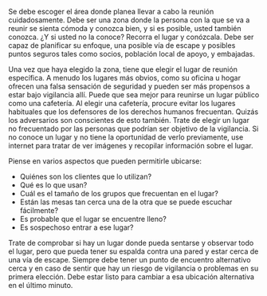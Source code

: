 [Title]: # (Selección de la ubicación)
[Difficulty]: # (Principiante)
[Order]: # (1)

Se debe escoger el área donde planea llevar a cabo la reunión cuidadosamente. Debe ser una zona donde la persona con la que se va a reunir se sienta cómoda y conozca bien, y si es posible, usted también conozca. ¿Y si usted no la conoce? Recorra el lugar y conózcala. Debe ser capaz de planificar su enfoque, una posible vía de escape y posibles puntos seguros tales como socios, población local de apoyo, y embajadas.

Una vez que haya elegido la zona, tiene que elegir el lugar de reunión específica. A menudo los lugares más obvios, como su oficina u hogar ofrecen una falsa sensación de seguridad y pueden ser más propensos a estar bajo vigilancia allí. Puede que sea mejor para reunirse un lugar público como una cafetería. Al elegir una cafetería, procure evitar los lugares habituales que los defensores de los derechos humanos frecuentan. Quizás los adversarios son conscientes de esto también. Trate de elegir un lugar no frecuentado por las personas que podrían ser objetivo de la vigilancia. Si no conoce un lugar y no tiene la oportunidad de verlo previamente, use internet para tratar de ver imágenes y recopilar información sobre el lugar.

Piense en varios aspectos que pueden permitirle ubicarse:

*   Quiénes son los clientes que lo utilizan?
*   Qué es lo que usan?
*   Cuál es el tamaño de los grupos que frecuentan en el lugar?
*   Están las mesas tan cerca una de la otra que se puede escuchar fácilmente?
*   Es probable que el lugar se encuentre lleno?
*   Es sospechoso entrar a ese lugar?

Trate de comprobar si hay un lugar donde pueda sentarse y observar todo el lugar, pero que pueda tener su espalda contra una pared y estar cerca de una vía de escape. Siempre debe tener un punto de encuentro alternativo cerca y en caso de sentir que hay un riesgo de vigilancia o problemas en su primera elección. Debe estar listo para cambiar a esa ubicación alternativa en el último minuto.